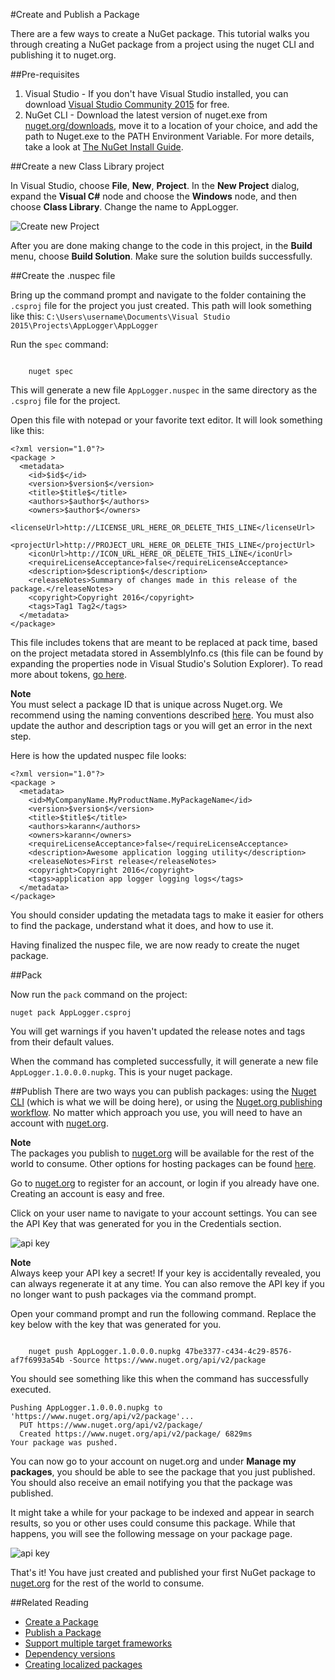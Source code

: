 #Create and Publish a Package

There are a few ways to create a NuGet package. This tutorial walks you through creating a NuGet package from a project using the nuget CLI and publishing it to nuget.org.

##Pre-requisites
1. Visual Studio - If you don't have Visual Studio installed, you can download [Visual Studio Community 2015](https://developer.microsoft.com/en-us/windows/downloads) for free.
2. NuGet CLI - Download the latest version of nuget.exe from [nuget.org/downloads](https://nuget.org/downloads), move it to a location of your choice, and add the path to Nuget.exe to the PATH Environment Variable. For more details, take a look at [The NuGet Install Guide](/ndocs/guides/install-nuget#nuget-cli).

##Create a new Class Library project

In Visual Studio, choose **File**, **New**, **Project**. In the **New Project** dialog, expand the **Visual C#** node and choose the **Windows** node, and then choose **Class Library**. Change the name to AppLogger. 

![Create new Project](/images/CreatePublishNugetSample/01.PNG)

After you are done making change to the code in this project, in the **Build** menu, choose **Build Solution**. Make sure the solution builds successfully.

##Create the .nuspec file

Bring up the command prompt and navigate to the folder containing the `.csproj` file for the project you just created. This path will look something like this:
	`C:\Users\username\Documents\Visual Studio 2015\Projects\AppLogger\AppLogger`

Run the <code>spec</code> command:

<code class="bash hljs">
	nuget spec
</code>

This will generate a new file `AppLogger.nuspec` in the same directory as the `.csproj` file for the project.

Open this file with notepad or your favorite text editor. It will look something like this:

	<?xml version="1.0"?>
	<package >
	  <metadata>
		<id>$id$</id>
		<version>$version$</version>
		<title>$title$</title>
		<authors>$author$</authors>
		<owners>$author$</owners>
		<licenseUrl>http://LICENSE_URL_HERE_OR_DELETE_THIS_LINE</licenseUrl>
		<projectUrl>http://PROJECT_URL_HERE_OR_DELETE_THIS_LINE</projectUrl>
		<iconUrl>http://ICON_URL_HERE_OR_DELETE_THIS_LINE</iconUrl>
		<requireLicenseAcceptance>false</requireLicenseAcceptance>
		<description>$description$</description>
		<releaseNotes>Summary of changes made in this release of the package.</releaseNotes>
		<copyright>Copyright 2016</copyright>
		<tags>Tag1 Tag2</tags>
	  </metadata>
	</package>

This file includes tokens that are meant to be replaced at pack time, based on the project metadata stored in AssemblyInfo.cs (this file can be found by expanding the properties node in Visual Studio's Solution Explorer).
To read more about tokens, [go here](/ndocs/create-packages/create-a-package#project).


<div class="block-callout-warning">
	<strong>Note</strong><br>
	You must select a package ID that is unique across Nuget.org. We recommend using the naming conventions described <a href="/ndocs/create-packages/package-best-practices">here</a>. You must also update the author and description tags or you will get an error in the next step.
</div>

Here is how the updated nuspec file looks:

	<?xml version="1.0"?>
	<package >
	  <metadata>
		<id>MyCompanyName.MyProductName.MyPackageName</id>
		<version>$version$</version>
		<title>$title$</title>
		<authors>karann</authors>
		<owners>karann</owners>
		<requireLicenseAcceptance>false</requireLicenseAcceptance>
		<description>Awesome application logging utility</description>
		<releaseNotes>First release</releaseNotes>
		<copyright>Copyright 2016</copyright>
		<tags>application app logger logging logs</tags>
	  </metadata>
	</package>


You should consider updating the metadata tags to make it easier for others to find the package, understand what it does, and how to use it.

Having finalized the nuspec file, we are now ready to create the nuget package.

##Pack

Now run the <code>pack</code> command on the project:

	nuget pack AppLogger.csproj

You will get warnings if you haven't updated the release notes and tags from their default values.

When the command has completed successfully, it will generate a new file `AppLogger.1.0.0.0.nupkg`. This is your nuget package.


##Publish
There are two ways you can publish packages: using the [Nuget CLI](/ndocs/tools/nuget-cli-reference) (which is what we will be doing here), or using the [Nuget.org publishing workflow](/ndocs/create-packages/publish-a-package#publish-through-nuget-org). No matter which approach you use, you will need to have an account with [nuget.org](https://www.nuget.org/). 

<div class="block-callout-warning">
	<strong>Note</strong><br>
	The packages you publish to <a href="https://www.nuget.org/">nuget.org</a> will be available for the rest of the world to consume. Other options for hosting packages can be found <a href="/ndocs/host-packages/hosting-packages-overview">here</a>.
</div>

Go to [nuget.org](https://www.nuget.org/) to register for an account, or login if you already have one. Creating an account is easy and free.

Click on your user name to navigate to your account settings. You can see the API Key that was generated for you in the Credentials section.

![api key](/images/CreatePublishNugetSample/03.PNG)

<div class="block-callout-warning">
	<strong>Note</strong><br>
	Always keep your API key a secret! If your key is accidentally revealed, you can always regenerate it at any time. You can also remove the API key if you no longer want to push packages via the command prompt. 
</div>

Open your command prompt and run the following command. Replace the key below with the key that was generated for you.

<code class="bash hljs">
	nuget push AppLogger.1.0.0.0.nupkg 47be3377-c434-4c29-8576-af7f6993a54b -Source https://www.nuget.org/api/v2/package
</code>

You should see something like this when the command has successfully executed.

	Pushing AppLogger.1.0.0.0.nupkg to 'https://www.nuget.org/api/v2/package'...
	  PUT https://www.nuget.org/api/v2/package/
	  Created https://www.nuget.org/api/v2/package/ 6829ms
	Your package was pushed.

You can now go to your account on nuget.org and under <b>Manage my packages</b>, you should be able to see the package that you just published. You should also receive an email notifying you that the package was published.

It might take a while for your package to be indexed and appear in search results, so you or other uses could consume this package. While that happens, you will see the following message on your package page.

![api key](/images/CreatePublishNugetSample/04.PNG)

That's it! You have just created and published your first NuGet package to [nuget.org](https://www.nuget.org/) for the rest of the world to consume.

##Related Reading
* [Create a Package](/ndocs/create-packages/create-a-package)
* [Publish a Package](/ndocs/create-packages/publish-a-package)
* [Support multiple target frameworks](/ndocs/create-packages/supporting-mulitple-target-frameworks)
* [Dependency versions](/ndocs/create-packages/dependency-versions)
* [Creating localized packages](/ndocs/create-packages/creating-localized-packages)





